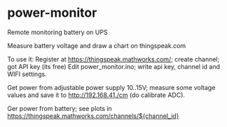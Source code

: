 # power-monitor
Remote monitoring battery on UPS

Measure battery voltage and draw a chart on thingspeak.com

To use it:
Register at https://thingspeak.mathworks.com/; create channel; got API key (its free)
Edit power_monitor.ino; write api key, channel id and WIFI settings.

Get power from adjustable power supply 10..15V; measure some voltage values and save it to http://192.168.41./cm (do calibrate ADC).

Ger power from battery; see plots in https://thingspeak.mathworks.com/channels/${channel_id}
